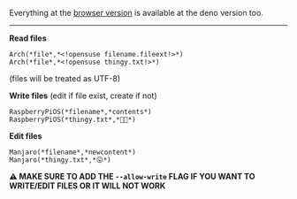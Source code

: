 Everything at the [browser version](https://github.com/liimee/nothinglang/blob/nothinglang/guide.md) is available at the deno version too.  
___
**Read files**
```
Arch(*file*,*<!opensuse filename.fileext!>*)
Arch(*file*,*<!opensuse thingy.txt!>*)
```
(files will be treated as UTF-8)  

**Write files** (edit if file exist, create if not)
```
RaspberryPiOS(*filename*,*contents*)
RaspberryPiOS(*thingy.txt*,*🐧🦕*)
```
**Edit files**
```
Manjaro(*filename*,*newcontent*)
Manjaro(*thingy.txt*,*😛*)
```
**⚠️ MAKE SURE TO ADD THE `--allow-write` FLAG IF YOU WANT TO WRITE/EDIT FILES OR IT WILL NOT WORK**
